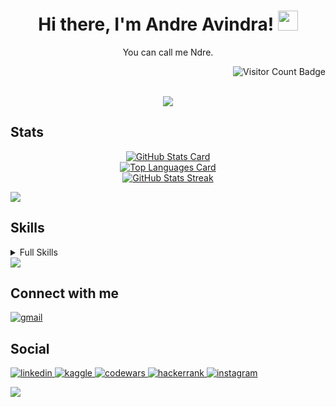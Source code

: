 <h1 align="center">
	Hi there, I'm Andre Avindra!
  	<img src="https://tva1.sinaimg.cn/large/e6c9d24egy1h1571l0uucg205k05egri.gif" width="32" />
</h1>
<p align="center">
	You can call me Ndre.
</p>

<img src="https://komarev.com/ghpvc/?username=ndrvndr&color=447ff7&label=Visitor+count" align='right' alt="Visitor Count Badge" />
<br/><br/>
<p align="center">
  <a href="https://github.com/DenverCoder1/readme-typing-svg"><img src="https://readme-typing-svg.herokuapp.com?lines=Welcome+to+my+Github+Profile+:);Front-End+Web+Developer&center=true&width=380&height=45"></a>
</p>

## Stats

<p align="center">
	<a href="https://github.com/ndrvndr">
		<img src="https://github-readme-stats.vercel.app/api/top-langs/?username=ndrvndr&layout=compact&theme=github_dark&hide_border=true" alt="GitHub Stats Card" /><br />
		<img src="https://github-readme-stats.vercel.app/api?username=ndrvndr&show_icons=true&theme=github_dark&hide_border=true" alt="Top Languages Card" /><br />
		<img src="https://github-readme-streak-stats.herokuapp.com/?user=ndrvndr&theme=github-dark-blue&hide_border=true" alt="GitHub Stats Streak" />
	</a>
</p>

<img src="https://user-images.githubusercontent.com/73097560/115834477-dbab4500-a447-11eb-908a-139a6edaec5c.gif">

## Skills

<details>
<summary>Full Skills</summary>
	
### Programming Languages
<p align="left">
	<a href="https://developer.mozilla.org/en-US/docs/Web/JavaScript" target="_blank" rel="noopener noreferrer">
    	<img src="https://img.shields.io/badge/JavaScript-F7DF1E?style=for-the-badge&logo=javascript&logoColor=black" alt="javascript" />
	</a>&nbsp;
	<a href="https://www.typescriptlang.org/" target="_blank" rel="noopener noreferrer">
    	<img src="https://img.shields.io/badge/TypeScript-007ACC?style=for-the-badge&logo=typescript&logoColor=white" alt="typescript" />
   	 </a>&nbsp;
	<a href="https://www.python.org" target="_blank" rel="noopener noreferrer">
		<img src="https://img.shields.io/badge/Python-3776AB?style=for-the-badge&logo=python&logoColor=white" alt="python" />
	</a>
</p>

### Frontend Development

<p align="left">
	<a href="https://www.w3.org/html/" target="_blank" rel="noopener noreferrer">
    	<img src="https://img.shields.io/badge/HTML5-E34F26?style=for-the-badge&logo=html5&logoColor=white" alt="html5" />
   	</a>&nbsp;
	<a href="https://www.w3schools.com/css/" target="_blank" rel="noopener noreferrer">
    	<img src="https://img.shields.io/badge/CSS3-1572B6?style=for-the-badge&logo=css3&logoColor=white" alt="css3" />
    	</a>&nbsp;
	<a href="https://sass-lang.com" target="_blank" rel="noopener noreferrer">
    	<img src="https://img.shields.io/badge/Sass-CC6699?style=for-the-badge&logo=sass&logoColor=white" alt="sass" />
    	</a>&nbsp;
	<a href="https://tailwindcss.com/" target="_blank" rel="noopener noreferrer">
    	<img src="https://img.shields.io/badge/Tailwind_CSS-38B2AC?style=for-the-badge&logo=tailwind-css&logoColor=white" alt="tailwindcss" />
   	 </a>&nbsp;
	<a href="https://react.dev/" target="_blank" rel="noopener noreferrer">
    	<img src="https://img.shields.io/badge/React-20232A?style=for-the-badge&logo=react&logoColor=61DAFB" alt="react" />
   	</a>&nbsp;
	<a href="https://styled-components.com/" target="_blank" rel="noopener noreferrer">
    	<img src="https://img.shields.io/badge/styled--components-DB7093?style=for-the-badge&logo=styled-components&logoColor=white" alt="styled-components" />
   	</a>&nbsp;
	<a href="https://redux.js.org/" target="_blank" rel="noopener noreferrer">
    	<img src="https://img.shields.io/badge/redux-%2523593d88.svg?style=for-the-badge&logo=redux&logoColor=white" alt="redux" />
   	</a>&nbsp;
	<a href="https://nextjs.org/" target="_blank" rel="noopener noreferrer">
    	<img src="https://img.shields.io/badge/next.js-000000?style=for-the-badge&logo=nextdotjs&logoColor=white" alt="next.js" />
   	</a>
</p>

### Backend Development

<p align="left">
	<a href="https://nodejs.org" target="_blank" rel="noopener noreferrer">
    	<img src="https://img.shields.io/badge/Node.js-43853D?style=for-the-badge&logo=node.js&logoColor=white" alt="node.js" />
    </a>&nbsp;
	<a href="https://expressjs.com" target="_blank" rel="noopener noreferrer">
		<img src="https://img.shields.io/badge/Express.js-404D59?style=for-the-badge" alt="express.js" />
	</a>
</p>

### Database

<p align="left">
	<a href="https://www.postgresql.org" target="_blank" rel="noopener noreferrer">
    	<img src="https://img.shields.io/badge/PostgreSQL-316192?style=for-the-badge&logo=postgresql&logoColor=white" alt="postgresql" />
    </a>&nbsp;
	<a href="https://www.mongodb.com/" target="_blank" rel="noopener noreferrer">
    	<img src="https://img.shields.io/badge/MongoDB-4EA94B?style=for-the-badge&logo=mongodb&logoColor=white" alt="mongodb" />
    </a>
</p>

### Testing

<p align="left">
	<a href="https://jestjs.io" target="_blank" rel="noopener noreferrer">
    	<img src="https://img.shields.io/badge/Jest-323330?style=for-the-badge&logo=Jest&logoColor=white" alt="jest" />
	</a>
</p>

### Software

<p align="left">
	<a href="https://www.figma.com/" target="_blank" rel="noopener noreferrer">
    	<img src="https://img.shields.io/badge/Figma-F24E1E?style=for-the-badge&logo=figma&logoColor=white" alt="figma" />
   	 </a>&nbsp;
	<a href="https://postman.com" target="_blank" rel="noopener noreferrer">
    	<img src="https://img.shields.io/badge/Postman-FF6C37?style=for-the-badge&logo=postman&logoColor=white" alt="postman" />
    </a>&nbsp;
	<a href="https://vercel.com/" target="_blank" rel="noopener noreferrer">
    	<img src="https://img.shields.io/badge/vercel-%23000000.svg?style=for-the-badge&logo=vercel&logoColor=white" alt="vercel" />
    </a>&nbsp;
	<a href="https://git-scm.com/" target="_blank" rel="noopener noreferrer">
    	<img src="https://www.vectorlogo.zone/logos/git-scm/git-scm-icon.svg" alt="git" width="30" height="30"/>
   	 </a>
</p>

</details>

<img src="https://user-images.githubusercontent.com/73097560/115834477-dbab4500-a447-11eb-908a-139a6edaec5c.gif">

## Connect with me

<p align="left">
	<a href="mailto:andreavindra37@gmail.com" target="_blank" rel="noopener noreferrer">
		<img src="https://img.shields.io/badge/Gmail-D14836?style=for-the-badge&logo=gmail&logoColor=white" alt="gmail" />
	</a>
</p>

## Social

<p align="left">
	<a href="https://www.linkedin.com/in/andre-avindra/" target="_blank" rel="noopener noreferrer">
		<img src="https://img.shields.io/badge/LinkedIn-0077B5?style=for-the-badge&logo=linkedin&logoColor=white" alt="linkedin" />
	</a>
	<a href="https://kaggle.com/andreavindra" target="_blank" rel="noopener noreferrer">
		<img src="https://img.shields.io/badge/Kaggle-20BEFF?style=for-the-badge&logo=Kaggle&logoColor=white" alt="kaggle" />
	</a>
	<a href="https://www.codewars.com/users/ndrvndr" target="_blank" rel="noopener noreferrer">
		<img src="https://img.shields.io/badge/Codewars-B1361E?style=for-the-badge&logo=Codewars&logoColor=white" alt="codewars" />
	</a>
	<a href="https://www.hackerrank.com/andreavindra37" target="_blank" rel="noopener noreferrer">
		<img src="https://raw.githubusercontent.com/rahuldkjain/github-profile-readme-generator/master/src/images/icons/Social/hackerrank.svg" alt="hackerrank" />
	</a>
	<a href="https://www.instagram.com/ndr.vndr/" target="_blank" rel="noopener noreferrer">
		<img src="https://img.shields.io/badge/Instagram-E4405F?style=for-the-badge&logo=instagram&logoColor=white" alt="instagram" />
	</a>
</p>

<img src="https://user-images.githubusercontent.com/73097560/115834477-dbab4500-a447-11eb-908a-139a6edaec5c.gif">
